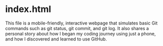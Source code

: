 # index.html
This file is a mobile-friendly, interactive webpage that simulates basic Git commands such as git status, git commit, and git log. It also shares a personal story about how I began my coding journey using just a phone, and how I discovered and learned to use GitHub. 
